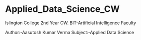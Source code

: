 # Applied_Data_Science_CW
Islington College 2nd Year CW. BIT-Artificial Intelligence Faculty

Author:-Aasutosh Kumar Verma
Subject:-Applied Data Science
<br>
